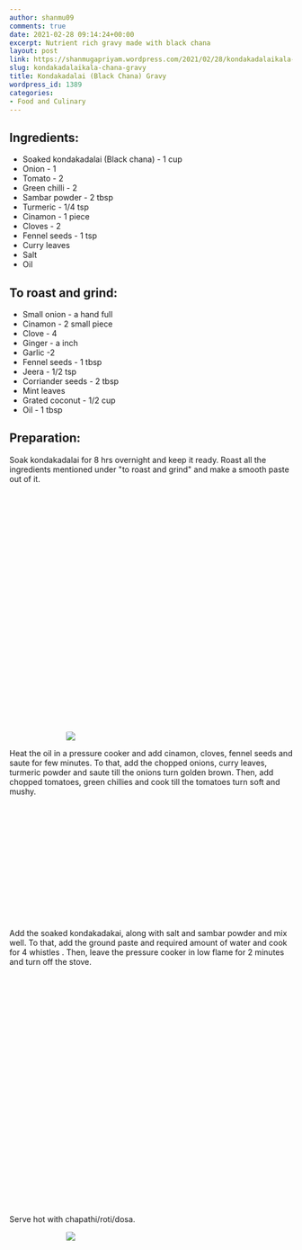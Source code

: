 ```yaml
---
author: shanmu09
comments: true
date: 2021-02-28 09:14:24+00:00
excerpt: Nutrient rich gravy made with black chana
layout: post
link: https://shanmugapriyam.wordpress.com/2021/02/28/kondakadalaikala-chana-gravy/
slug: kondakadalaikala-chana-gravy
title: Kondakadalai (Black Chana) Gravy
wordpress_id: 1389
categories:
- Food and Culinary
---
```

<style>
.square {
    float:left;
    width: 49%;
    border-radius:5%;
    padding-bottom : 40%; /* = width for a 1:1 aspect ratio */
    margin:0.5%;
    background-position:center center;
    background-repeat:no-repeat;
    background-size:cover; /* you change this to "contain" if you don't want the images to be cropped */
}
	
#break {
    clear:both;
}

.img_1{background-image:url('https://shanmugapriyam.files.wordpress.com/2021/02/00100lrportrait_00100_burst20210216090917757_cover.jpg');}
.img_2{background-image:url('https://shanmugapriyam.files.wordpress.com/2021/02/00100lrportrait_00100_burst20210216090938043_cover.jpg');}
.img_3{background-image:url('https://shanmugapriyam.files.wordpress.com/2021/02/00100lrportrait_00100_burst20210216091007525_cover.jpg');}
.img_4{background-image:url('https://shanmugapriyam.files.wordpress.com/2021/02/00100lrportrait_00100_burst20210216091042282_cover.jpg');}
.img_5{background-image:url('https://shanmugapriyam.files.wordpress.com/2021/02/00000img_00000_burst20210216174408232_cover.jpg');}
.img_6{background-image:url('https://shanmugapriyam.files.wordpress.com/2021/02/00100lrportrait_00100_burst20210216174528447_cover.jpg');}
.img_7{background-image:url('https://shanmugapriyam.files.wordpress.com/2021/02/00100lrportrait_00100_burst20210216174702463_cover.jpg?resize=2000%2C2000');}
.img_8{background-image:url('https://shanmugapriyam.files.wordpress.com/2021/02/00100lrportrait_00100_burst20210216174751890_cover.jpg?resize=2000%2C2000');}
.img_9{background-image:url('https://shanmugapriyam.files.wordpress.com/2021/02/00100lrportrait_00100_burst20210216175209952_cover.jpg?resize=2000%2C2000');}
.img_10{background-image:url('https://shanmugapriyam.files.wordpress.com/2021/02/00100lrportrait_00100_burst20210216175240685_cover.jpg?resize=2000%2C2000');}

.resize_fit_center {
    max-width:60%;
    max-height:60%;
    vertical-align: middle;
    display: block;
    margin-left: auto;
    margin-right: auto;
    border-radius:5%;
}

.center {
  margin: auto;
  width: 60%;
}
</style>



## Ingredients:







  * Soaked kondakadalai (Black chana) - 1 cup
  * Onion - 1
  * Tomato - 2
  * Green chilli - 2
  * Sambar powder - 2 tbsp
  * Turmeric - 1/4 tsp
  * Cinamon - 1 piece
  * Cloves - 2
  * Fennel seeds - 1 tsp
  * Curry leaves
  * Salt
  * Oil






## To roast and grind:







  * Small onion - a hand full
  * Cinamon - 2 small piece
  * Clove - 4
  * Ginger - a inch
  * Garlic -2 
  * Fennel seeds - 1 tbsp
  * Jeera - 1/2 tsp
  * Corriander seeds - 2 tbsp
  * Mint leaves
  * Grated coconut - 1/2 cup
  * Oil - 1 tbsp






## Preparation:







Soak kondakadalai for 8 hrs overnight and keep it ready. Roast all the ingredients mentioned under "to roast and grind" and make a smooth paste out of it.


<div class="square img_1">
</div>
<div class="square img_2">
</div>
<div class="square img_3">
</div>
<div class="square img_4">
</div>
<div id="break"> </div>
<p/>







<div>
	<img src="https://shanmugapriyam.files.wordpress.com/2021/02/00100lrportrait_00100_burst20210216091157715_cover.jpg"  class="resize_fit_center"/>
</div>
<p/>








Heat the oil in a pressure cooker and add cinamon, cloves, fennel seeds and saute for few minutes. To that, add the chopped onions, curry leaves, turmeric powder and saute till the onions turn golden brown. Then, add chopped tomatoes, green chillies and cook till the tomatoes turn soft and mushy. 















<div class="square img_5">
</div>
<div class="square img_6">
</div>

<div id="break"> </div>
<p/>



Add the soaked kondakadakai, along with salt and sambar powder and mix well. To that, add the ground paste and required amount of water and cook for 4 whistles . Then, leave the pressure cooker in low flame for 2 minutes and turn off the stove. 





<div class="square img_7">
</div>
<div class="square img_8">
</div>
<div class="square img_9">
</div>
<div class="square img_10">
</div>
<div id="break"> </div>
<p/>









Serve hot with chapathi/roti/dosa.



<div>
	<img src="https://shanmugapriyam.files.wordpress.com/2021/02/00000img_00000_burst20210216185247477_cover.jpg?w=768"  class="resize_fit_center"/>
</div>
<p/>








